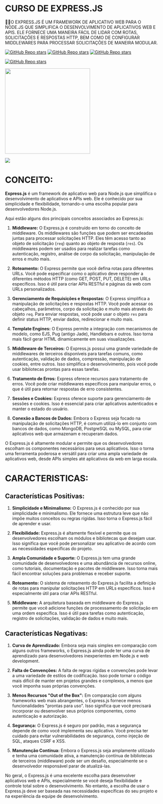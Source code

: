 # CURSO DE EXPRESS.JS
👨‍⚖️O EXPRESS.JS É UM FRAMEWORK DE APLICATIVO WEB PARA O NODE.JS QUE SIMPLIFICA O DESENVOLVIMENTO DE APLICATIVOS WEB E APIS. ELE FORNECE UMA MANEIRA FÁCIL DE LIDAR COM ROTAS, SOLICITAÇÕES E RESPOSTAS HTTP, BEM COMO DE CONFIGURAR MIDDLEWARES PARA PROCESSAR SOLICITAÇÕES DE MANEIRA MODULAR.

[![GitHub Repo stars](https://img.shields.io/badge/VILHALVA-GITHUB-03A9F4?logo=github)](https://github.com/VILHALVA) 
[![GitHub Repo stars](https://img.shields.io/badge/VEJA%20OS-VIDEOS-03A9F4?logo=youtube)](https://www.youtube.com/@vilhalva100/search?query=ExpressJS)
[![GitHub Repo stars](https://img.shields.io/badge/VEJA-DOCUMENTAÇÃO-03A9F4?logo=google)](https://expressjs.com/) <br>

[![GitHub Repo stars](https://img.shields.io/badge/-PLAYLIST%20DO%20YOUTUBE-blueviolet)](https://youtube.com/playlist?list=PLL0TiOXBeDag4aUucYMa6xo0z98IvCM3l&si=lAsrpBYWWhqeC9NX)

<img src="https://cdn.hashnode.com/res/hashnode/image/upload/v1602580918757/mBSwGdyFq.png" align="center" width="280"> <br>

![](https://i.imgur.com/waxVImv.png)

# CONCEITO:
**Express.js** é um framework de aplicativo web para Node.js que simplifica o desenvolvimento de aplicativos e APIs web. Ele é conhecido por sua simplicidade e flexibilidade, tornando-o uma escolha popular para desenvolvedores Node.js.

Aqui estão alguns dos principais conceitos associados ao Express.js:

1. **Middleware:**
   O Express.js é construído em torno do conceito de middleware. Os middlewares são funções que podem ser encadeadas juntas para processar solicitações HTTP. Eles têm acesso tanto ao objeto de solicitação (`req`) quanto ao objeto de resposta (`res`). Os middlewares podem ser usados para realizar tarefas como autenticação, registro, análise de corpo da solicitação, manipulação de erros e muito mais.

2. **Roteamento:**
   O Express permite que você defina rotas para diferentes URLs. Você pode especificar como o aplicativo deve responder a diferentes métodos HTTP (como GET, POST, PUT, DELETE) em URLs específicos. Isso é útil para criar APIs RESTful e páginas da web com URLs personalizados.

3. **Gerenciamento de Requisições e Respostas:**
   O Express simplifica a manipulação de solicitações e respostas HTTP. Você pode acessar os cabeçalhos, parâmetros, corpo da solicitação e muito mais através do objeto `req`. Para enviar respostas, você pode usar o objeto `res` para definir status HTTP, enviar dados, redirecionar e muito mais.

4. **Template Engines:**
   O Express permite a integração com mecanismos de modelo, como EJS, Pug (antigo Jade), Handlebars e outros. Isso torna mais fácil gerar HTML dinamicamente em suas visualizações.

5. **Middleware de Terceiros:**
   O Express.js possui uma grande variedade de middlewares de terceiros disponíveis para tarefas comuns, como autenticação, validação de dados, compressão, manipulação de cookies, entre outros. Isso simplifica o desenvolvimento, pois você pode usar bibliotecas prontas para essas tarefas.

6. **Tratamento de Erros:**
   Express oferece recursos para tratamento de erros. Você pode criar middlewares específicos para manipular erros, o que é útil para retornar respostas de erro consistentes.

7. **Sessões e Cookies:**
   Express oferece suporte para gerenciamento de sessões e cookies. Isso é essencial para criar aplicativos autenticados e manter o estado do usuário.

8. **Conexão a Bancos de Dados:**
   Embora o Express seja focado na manipulação de solicitações HTTP, é comum utilizá-lo em conjunto com bancos de dados, como MongoDB, PostgreSQL ou MySQL, para criar aplicativos web que armazenam e recuperam dados.

O Express.js é altamente modular e permite que os desenvolvedores escolham os componentes necessários para seus aplicativos. Isso o torna uma ferramenta poderosa e versátil para criar uma ampla variedade de aplicativos web, desde APIs simples até aplicativos da web em larga escala.
# CARACTERISTICAS:
## Características Positivas:
1. **Simplicidade e Minimalismo:** O Express.js é conhecido por sua simplicidade e minimalismo. Ele fornece uma estrutura leve que não impõe muitos conceitos ou regras rígidas. Isso torna o Express.js fácil de aprender e usar.

2. **Flexibilidade:** Express.js é altamente flexível e permite que os desenvolvedores escolham os módulos e bibliotecas que desejam usar. Isso significa que você pode personalizar seu aplicativo de acordo com as necessidades específicas do projeto.

3. **Ampla Comunidade e Suporte:** O Express.js tem uma grande comunidade de desenvolvedores e uma abundância de recursos online, como tutoriais, documentação e pacotes de middleware. Isso torna mais fácil encontrar soluções para problemas e receber suporte.

4. **Roteamento:** O sistema de roteamento do Express.js facilita a definição de rotas para manipular solicitações HTTP em URLs específicos. Isso é especialmente útil para criar APIs RESTful.

5. **Middleware:** A arquitetura baseada em middleware do Express.js permite que você adicione funções de processamento de solicitação em uma ordem específica. Isso é útil para tarefas como autenticação, registro de solicitações, validação de dados e muito mais.

## Características Negativas:
1. **Curva de Aprendizado:** Embora seja mais simples em comparação com alguns outros frameworks, o Express.js ainda pode ter uma curva de aprendizado para desenvolvedores inexperientes em Node.js e web development.

2. **Falta de Convenções:** A falta de regras rígidas e convenções pode levar a uma variedade de estilos de codificação. Isso pode tornar o código mais difícil de manter em projetos grandes e complexos, a menos que você imponha suas próprias convenções.

3. **Menos Recursos "Out of the Box":** Em comparação com alguns frameworks web mais abrangentes, o Express.js fornece menos funcionalidades "prontas para uso". Isso significa que você precisará incorporar ou desenvolver seus próprios componentes, como autenticação e autorização.

4. **Segurança:** O Express.js é seguro por padrão, mas a segurança depende de como você implementa seu aplicativo. Você precisa ter cuidado para evitar vulnerabilidades de segurança, como injeção de SQL, ataques CSRF e XSS.

5. **Manutenção Contínua:** Embora o Express.js seja amplamente utilizado e tenha uma comunidade ativa, a manutenção contínua de bibliotecas de terceiros (middleware) pode ser um desafio, especialmente se o desenvolvedor responsável parar de atualizá-las.

No geral, o Express.js é uma excelente escolha para desenvolver aplicativos web e APIs, especialmente se você deseja flexibilidade e controle total sobre o desenvolvimento. No entanto, a escolha de usar o Express.js deve ser baseada nas necessidades específicas do seu projeto e na experiência da equipe de desenvolvimento.

